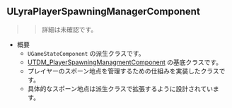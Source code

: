 ## ULyraPlayerSpawningManagerComponent

>> 詳細は未確認です。

* 概要
	* `UGameStateComponent` の派生クラスです。
	* [UTDM_PlayerSpawningManagmentComponent] の基底クラスです。
	* プレイヤーのスポーン地点を管理するための仕組みを実装したクラスです。
	* 具体的なスポーン地点は派生クラスで拡張するように設計されています。



<!--- ページ内のリンク --->

<!--- 自前の画像へのリンク --->

<!--- generated --->
[UTDM_PlayerSpawningManagmentComponent]: ../../Lyra/Etc/UTDM_PlayerSpawningManagmentComponent.md#utdmplayerspawningmanagmentcomponent
